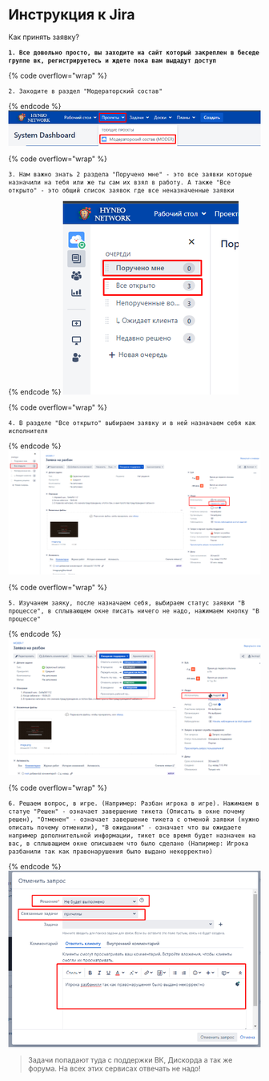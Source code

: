 # Инструкция к Jira

Как принять заявку?

<pre data-overflow="wrap" data-full-width="false"><code><strong>1. Все довольно просто, вы заходите на сайт который закреплен в беседе группе вк, регистрируетесь и ждете пока вам выдадут доступ
</strong></code></pre>

{% code overflow="wrap" %}
```
2. Заходите в раздел "Модераторский состав"
```
{% endcode %}
![Как зайти в проект](/assets/image.png)

{% code overflow="wrap" %}
```
3. Нам важно знать 2 раздела "Поручено мне" - это все заявки которые назначили на тебя или же ты сам их взял в работу. А также "Все открыто" - это общий список заявок где все неназначенные заявки
```
{% endcode %}
!["Поручено мне" "Все открыто"](/assets/image1.png)

{% code overflow="wrap" %}
```
4. В разделе "Все открыто" выбираем заявку и в ней назначаем себя как исполнителя
```
{% endcode %}
![Заявка до назначения](/assets/image6.png)

{% code overflow="wrap" %}
```
5. Изучанем заяку, после назначаем себя, выбираем статус заявки "В процессе", в сплывающем окне писать ничего не надо, нажимаем кнопку "В процессе"
```
{% endcode %}
![Выбор статуса](/assets/image4.png)

{% code overflow="wrap" %}
```
6. Решаем вопрос, в игре. (Например: Разбан игрока в игре). Нажимаем в статуе "Решен" - означает завершение тикета (Описать в окне почему решен), "Отменен" - означает завершение тикета с отменой заявки (нужно описать почему отменили), "В ожидании" - означает что вы ожидаете например дополнительной информации, тикет все время будет назначен на вас, в сплыващием окне описываем что было сделано (Напирмер: Игрока разбанили так как правонарушения было выдано некорректно)
```
{% endcode %}
![Решение задачи](/assets/image5.png)

> Задачи попадают туда с поддержки ВК, Дискорда а так же форума. На всех этих сервисах отвечать не надо!
